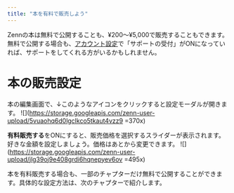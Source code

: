 ```yaml
---
title: "本を有料で販売しよう"
---
```

Zennの本は無料で公開することも、¥200〜¥5,000で販売することもできます。無料で公開する場合も、[アカウント設定](https://zenn.dev/settings/account)で「サポートの受付」がONになっていれば、サポートをしてくれる方がいるかもしれません。


# 本の販売設定
本の編集画面で、↓このようなアイコンをクリックすると設定モーダルが開きます。
![](https://storage.googleapis.com/zenn-user-upload/5vuaohq6d0lgclkco5tkaut4vzz9 =370x)

**有料販売する**をONにすると、販売価格を選択するスライダーが表示されます。好きな金額を設定しましょう。価格はあとから変更できます。
![](https://storage.googleapis.com/zenn-user-upload/jlg39oj9e408grdi6hqnepyev6ov =495x)

本を有料販売する場合も、一部のチャプターだけ無料で公開することができます。具体的な設定方法は、次のチャプターで紹介します。




